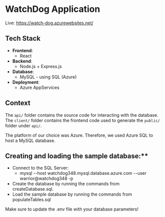 # WatchDog Application

Live: https://watch-dog.azurewebsites.net/

## Tech Stack

- **Frontend**:
  - React
- **Backend**:
  - Node.js + Express.js
- **Database**:
  - MySQL - using SQL (Azure)
- **Deployment**:
  - Azure AppServices

## Context

The `api/` folder contains the source code for interacting with the database. The `client/` folder contains the frontend code used to generate the `public/` folder under `api/`.

The platform of our choice was Azure. Therefore, we used Azure SQL to host a MySQL database.

## Creating and loading the sample database:\*\*

- Connect to the SQL Server:
  - mysql --host watchdog348.mysql.database.azure.com --user warrior@watchdog348 -p
- Create the database by running the commands from createDatabase.sql.
- Load the sample database by running the commands from populateTables.sql

Make sure to update the .env file with your database parameters!
